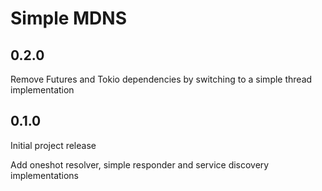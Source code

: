 # Simple MDNS

## 0.2.0

Remove Futures and Tokio dependencies by switching to a simple thread implementation

## 0.1.0

Initial project release

Add oneshot resolver, simple responder and service discovery implementations
